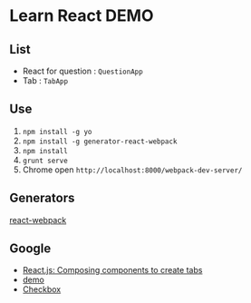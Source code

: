 # Learn React DEMO

## List

 - React for question : `QuestionApp`
 - Tab : `TabApp`

## Use
 1. `npm install -g yo `
 2. `npm install -g generator-react-webpack`
 3. `npm install`
 4. `grunt serve`
 5. Chrome open `http://localhost:8000/webpack-dev-server/`

## Generators

 [react-webpack](https://github.com/newtriks/generator-react-webpack)

## Google

 - [React.js: Composing components to create tabs](http://stackoverflow.com/questions/20872632/react-js-composing-components-to-create-tabs)
  - [demo](http://jsfiddle.net/NV/5YRG9/)
 - [Checkbox](https://github.com/yiminghe/learning-react/blob/master/tutorial/zh-cn/practice/checkbox.md)
